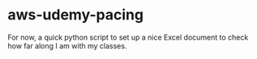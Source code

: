 # aws-udemy-pacing
For now, a quick python script to set up a nice Excel document to check how far along I am with my classes.
